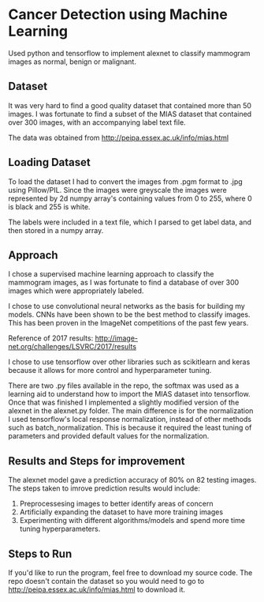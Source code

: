 # Cancer Detection using Machine Learning

Used python and tensorflow to implement alexnet to classify mammogram images as normal, benign or malignant.


## Dataset
It was very hard to find a good quality dataset that contained more than 50 images. I was fortunate to find a subset of the
MIAS dataset that contained over 300 images, with an accompanying label text file.

The data was obtained from http://peipa.essex.ac.uk/info/mias.html

## Loading Dataset

To load the dataset I had to convert the images from .pgm format to .jpg using Pillow/PIL. Since the images were greyscale
the images were represented by 2d numpy array's containing values from 0 to 255, where 0 is black and 255 is white.

The labels were included in a text file, which I parsed to get label data, and then stored in a numpy array.

## Approach

I chose a supervised machine learning approach to classify the mammogram images, as I was fortunate to find a database of over 
300 images which were appropriately labeled. 

I chose to use convolutional neural networks as the basis for building my models. CNNs have been shown to be the best method to
classify images. This has been proven in the ImageNet competitions of the past few years.

Reference of 2017 results: http://image-net.org/challenges/LSVRC/2017/results

I chose to use tensorflow over other libraries such as scikitlearn and keras because it allows for more control and hyperparameter
tuning.

There are two .py files available in the repo, the softmax was used as a learning aid to understand how to import the MIAS dataset 
into tensorflow. Once that was finished I implemented a slightly modified version of the alexnet in the alexnet.py folder. 
The main difference is for the normalization I used tensorflow's local response normalization, instead of other methods such as 
batch_normalization. This is because it required the least tuning of parameters and provided default values for the normalization.

## Results and Steps for improvement

The alexnet model gave a prediction accuracy of 80% on 82 testing images. The steps taken to imrove prediction results would include:
1. Preprocessesing images to better identify areas of concern
2. Artificially expanding the dataset to have more training images
3. Experimenting with different algorithms/models and spend more time tuning hyperparameters.

## Steps to Run

If you'd like to run the program, feel free to download my source code. The repo doesn't contain the dataset so you would need to 
go to http://peipa.essex.ac.uk/info/mias.html to download it. 
